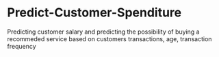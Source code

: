 # Predict-Customer-Spenditure

Predicting customer salary and predicting the possibility of buying a recommeded service based on customers transactions, age, transaction frequency
